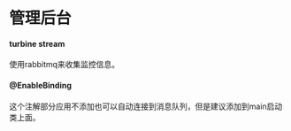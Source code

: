 # 管理后台
#### turbine stream
使用rabbitmq来收集监控信息。
#### @EnableBinding
这个注解部分应用不添加也可以自动连接到消息队列，但是建议添加到main启动类上面。

